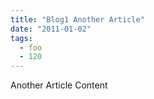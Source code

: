 ```yaml
---
title: "Blog1 Another Article"
date: "2011-01-02"
tags:
  - foo
  - 120
---
```


Another Article Content
